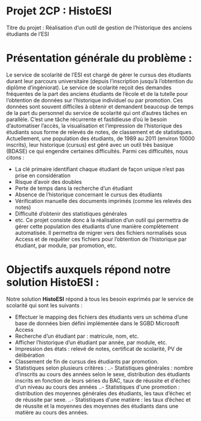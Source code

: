 # Projet 2CP : HistoESI
Titre du projet : Réalisation d’un outil de gestion de l’historique des anciens étudiants de l’ESI

# Présentation générale du problème :

Le service de scolarité de l’ESI est chargé de gérer le cursus des étudiants durant leur parcours universitaire (depuis
l’inscription jusqu’à l’obtention du diplôme d’ingéniorat). Le service de scolarité reçoit des demandes fréquentes de la
part des anciens étudiants de l’école et de la tutelle pour l’obtention de données sur l’historique individuel ou par
promotion. Ces données sont souvent difficiles à obtenir et demandent beaucoup de temps de la part du personnel du
service de scolarité qui ont d’autres tâches en parallèle. C’est une tâche récurrente et fastidieuse d’où le besoin
d’automatiser l’accès, la visualisation et l’impression de l’historique des étudiants sous forme de relevés de notes, de
classement et de statistiques.
Actuellement, une population des étudiants, de 1989 au 2011 (environ 10000 inscrits), leur historique (cursus) est géré
avec un outil très basique (BDASE) ce qui engendre certaines difficultés. Parmi ces difficultés, nous citons :
- La clé primaire identifiant chaque étudiant de façon unique n’est pas prise en considération
- Risque d’avoir des doubles
- Perte de temps dans la recherche d’un étudiant
- Absence de l’historique concernant le cursus des étudiants
- Vérification manuelle des documents imprimés (comme les relevés des notes)
- Difficulté d’obtenir des statistiques générales
- etc.
Ce projet consiste donc à la réalisation d’un outil qui permettra de gérer cette population des étudiants d’une manière
complètement automatisée. Il permettra de migrer vers des fichiers normalisés sous Access et de requêter ces fichiers
pour l’obtention de l’historique par étudiant, par module, par promotion, etc.

# Objectifs auxquels répond notre solution HistoESI :

Notre solution **HistoESI** répond à tous les besoin exprimés par le service de scolarité qui sont les suivants :
- Effectuer le mapping des fichiers des étudiants vers un schéma d’une base de données bien défini implémentée
dans le SGBD Microsoft Access
- Recherche d’un étudiant par : matricule, nom, etc.
- Afficher l’historique d’un étudiant par année, par module, etc.
- Impression des états : relevé de notes, certificat de scolarité, PV de délibération
- Classement de fin de cursus des étudiants par promotion.
- Statistiques selon plusieurs critères :
..- Statistiques générales : nombre d’inscrits au cours des années selon le sexe, distribution des étudiants inscrits en fonction de leurs séries du BAC, taux de réussite et d'échec d'un niveau au cours des années
..- Statistiques d'une promotion : distribution des moyennes générales des étudiants, les taux d’échec et de réussite par sexe.
..- Statistiques d'une matière : les taux d’échec et de réussite et la moyennes des moyennes des étudiants dans une matière au cours des années.
